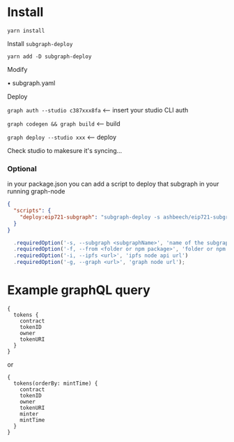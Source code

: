 # Install

`yarn install`

Install `subgraph-deploy`

`yarn add -D subgraph-deploy`

Modify

• subgraph.yaml

Deploy

`graph auth --studio c387xxx8fa` <-- insert your studio CLI auth

`graph codegen && graph build` <-- build

`graph deploy --studio xxx` <-- deploy

Check studio to makesure it's syncing…

### Optional

in your package.json you can add a script to deploy that subgraph in your running graph-node

```json
{
  "scripts": {
    "deploy:eip721-subgraph": "subgraph-deploy -s ashbeech/eip721-subgraph -f eip721-subgraph -i http://localhost:5001/api -g http://localhost:8020"
  }
}
```

```javascript
  .requiredOption('-s, --subgraph <subgraphName>', 'name of the subgraph')
  .requiredOption('-f, --from <folder or npm package>', 'folder or npm package where compiled subgraphe exist')
  .requiredOption('-i, --ipfs <url>', 'ipfs node api url')
  .requiredOption('-g, --graph <url>', 'graph node url');
```

# Example graphQL query

```
{
  tokens {
    contract
    tokenID
    owner
    tokenURI
  }
}
```

or

```
{
  tokens(orderBy: mintTime) {
    contract
    tokenID
    owner
    tokenURI
    minter
    mintTime
  }
}
```
